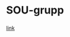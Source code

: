# SOU-grupp

### 
[link](https://github.com/joonasoispuu/SOU-grupp/milestones/Final%20App%20functionalities)
